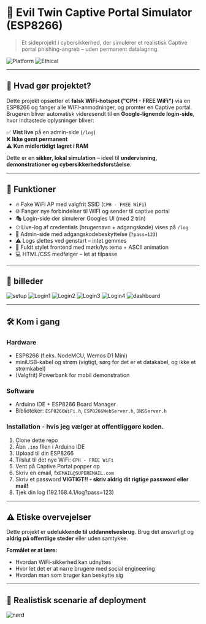 # 🎯 Evil Twin Captive Portal Simulator (ESP8266)

> Et sideprojekt i cybersikkerhed, der simulerer et realistisk Captive portal phishing-angreb – uden permanent datalagring.

![Platform](https://img.shields.io/badge/platform-ESP8266-blue)
![Ethical](https://img.shields.io/badge/purpose-education-yellow)

---

## 📡 Hvad gør projektet?

Dette projekt opsætter et **falsk WiFi-hotspot ("CPH - FREE WiFi")** via en ESP8266 og fanger alle WIFI-anmodninger, og promter en Captive portal. Brugeren bliver automatisk videresendt til en **Google-lignende login-side**, hvor indtastede oplysninger bliver:

✅ **Vist live** på en admin-side (`/log`)  
❌ **Ikke gemt permanent**  
⚠️ **Kun midlertidigt lagret i RAM**

Dette er en **sikker, lokal simulation** – ideel til **undervisning, demonstrationer og cybersikkerhedsforståelse**.

---

## 🔐 Funktioner

- 🔥 Fake WiFi AP med valgfrit SSID (`CPH - FREE WiFi`)
- 🌐 Fanger nye forbindelser til WIFI og sender til captive portal
- 🎭 Login-side der simulerer Googles UI (med 2 trin)
- ⏱ Live-log af credentials (brugernavn + adgangskode) vises på `/log`
- 🧠 Admin-side med adgangskodebeskyttelse (`?pass=123`)
- ⚠️ Logs slettes ved genstart – intet gemmes
- 🎨 Fuldt stylet frontend med mørk/lys tema + ASCII animation
- 💻 HTML/CSS medfølger – let at tilpasse

---

## 📸 billeder



![setup](IMG/setup.jpg)
![Login1](IMG/CP1.png)
![Login2](IMG/CP2.png)
![Login3](IMG/CP3.png)
![Login4](IMG/CP4.png)
![dashboard](IMG/Dash.png)


---

## 🛠️ Kom i gang

### Hardware
- ESP8266 (f.eks. NodeMCU, Wemos D1 Mini)
- miniUSB-kabel og strøm (vigtigt, sørg for det er et datakabel, og ikke et strømkabel)
- (Valgfrit) Powerbank for mobil demonstration

### Software
- Arduino IDE + ESP8266 Board Manager
- Biblioteker: `ESP8266WiFi.h`, `ESP8266WebServer.h`, `DNSServer.h`

### Installation - hvis jeg vælger at offentliggøre koden.
1. Clone dette repo
2. Åbn `.ino` filen i Arduino IDE
3. Upload til din ESP8266
4. Tilslut til det nye WiFi: `CPH - FREE WiFi`
5. Vent på Captive Portal popper op
6. Skriv en email, fx`EMAIL@SUPEREMAIL.com`
7. Skriv et password **VIGTIGT!! - skriv aldrig dit rigtige password eller mail!**
8. Tjek din log (192.168.4.1/log?pass=123)

---

## ⚠️ Etiske overvejelser

Dette projekt er **udelukkende til uddannelsesbrug**. Brug det ansvarligt og **aldrig på offentlige steder** eller uden samtykke.

**Formålet er at lære:**
- Hvordan WiFi-sikkerhed kan udnyttes
- Hvor let det er at narre brugere med social engineering
- Hvordan man som bruger kan beskytte sig

---

## 👀 Realistisk scenarie af deployment

![nørd](IMG/captiveport.jpg)
